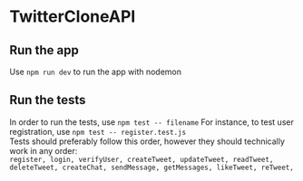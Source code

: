 # TwitterCloneAPI

## Run the app
Use `npm run dev` to run the app with nodemon <br>

## Run the tests
In order to run the tests, use `npm test -- filename`
For instance, to test user registration, use `npm test -- register.test.js` <br>
Tests should preferably follow this order, however they should technically work in any order: <br>
`
register,
login,
verifyUser,
createTweet,
updateTweet,
readTweet,
deleteTweet,
createChat,
sendMessage,
getMessages,
likeTweet,
reTweet,
`
